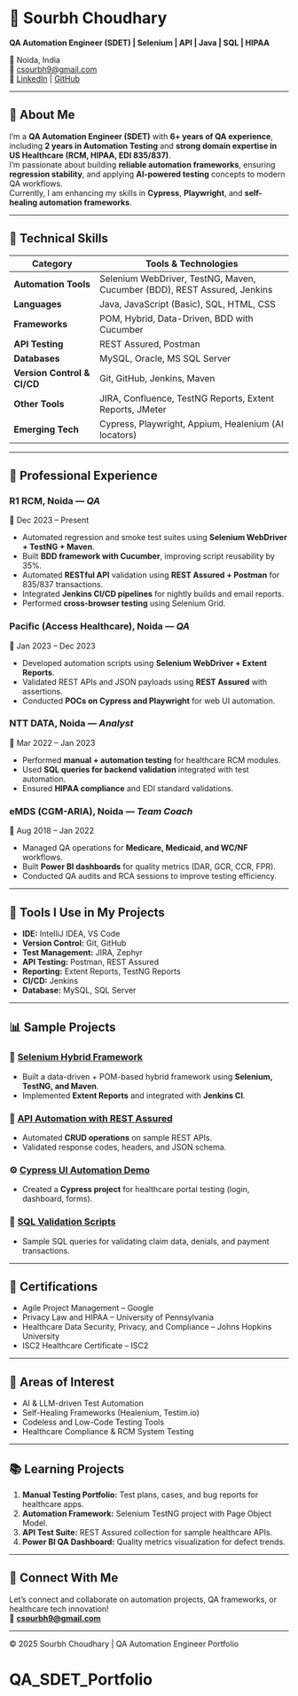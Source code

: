 # 💼 Sourbh Choudhary
**QA Automation Engineer (SDET) | Selenium | API | Java | SQL | HIPAA**

📍 Noida, India  
📧 csourbh9@gmail.com  
🔗 [LinkedIn](#) | [GitHub](#)

---

## 👋 About Me
I’m a **QA Automation Engineer (SDET)** with **6+ years of QA experience**, including **2 years in Automation Testing** and **strong domain expertise in US Healthcare (RCM, HIPAA, EDI 835/837)**.  
I’m passionate about building **reliable automation frameworks**, ensuring **regression stability**, and applying **AI-powered testing** concepts to modern QA workflows.  
Currently, I am enhancing my skills in **Cypress**, **Playwright**, and **self-healing automation frameworks**.

---

## 🧪 Technical Skills

| Category | Tools & Technologies |
|-----------|---------------------|
| **Automation Tools** | Selenium WebDriver, TestNG, Maven, Cucumber (BDD), REST Assured, Jenkins |
| **Languages** | Java, JavaScript (Basic), SQL, HTML, CSS |
| **Frameworks** | POM, Hybrid, Data-Driven, BDD with Cucumber |
| **API Testing** | REST Assured, Postman |
| **Databases** | MySQL, Oracle, MS SQL Server |
| **Version Control & CI/CD** | Git, GitHub, Jenkins, Maven |
| **Other Tools** | JIRA, Confluence, TestNG Reports, Extent Reports, JMeter |
| **Emerging Tech** | Cypress, Playwright, Appium, Healenium (AI locators) |

---

## 🏢 Professional Experience

### **R1 RCM, Noida** — *QA*  
📅 Dec 2023 – Present  
- Automated regression and smoke test suites using **Selenium WebDriver + TestNG + Maven**.  
- Built **BDD framework with Cucumber**, improving script reusability by 35%.  
- Automated **RESTful API** validation using **REST Assured + Postman** for 835/837 transactions.  
- Integrated **Jenkins CI/CD pipelines** for nightly builds and email reports.  
- Performed **cross-browser testing** using Selenium Grid.

### **Pacific (Access Healthcare), Noida** — *QA*  
📅 Jan 2023 – Dec 2023  
- Developed automation scripts using **Selenium WebDriver + Extent Reports**.  
- Validated REST APIs and JSON payloads using **REST Assured** with assertions.  
- Conducted **POCs on Cypress and Playwright** for web UI automation.

### **NTT DATA, Noida** — *Analyst*  
📅 Mar 2022 – Jan 2023  
- Performed **manual + automation testing** for healthcare RCM modules.  
- Used **SQL queries for backend validation** integrated with test automation.  
- Ensured **HIPAA compliance** and EDI standard validations.

### **eMDS (CGM-ARIA), Noida** — *Team Coach*  
📅 Aug 2018 – Jan 2022  
- Managed QA operations for **Medicare, Medicaid, and WC/NF** workflows.  
- Built **Power BI dashboards** for quality metrics (DAR, GCR, CCR, FPR).  
- Conducted QA audits and RCA sessions to improve testing efficiency.

---

## 🧰 Tools I Use in My Projects
- **IDE:** IntelliJ IDEA, VS Code  
- **Version Control:** Git, GitHub  
- **Test Management:** JIRA, Zephyr  
- **API Testing:** Postman, REST Assured  
- **Reporting:** Extent Reports, TestNG Reports  
- **CI/CD:** Jenkins  
- **Database:** MySQL, SQL Server  

---

## 📊 Sample Projects

### 🧱 [Selenium Hybrid Framework](#)
- Built a data-driven + POM-based hybrid framework using **Selenium, TestNG, and Maven**.  
- Implemented **Extent Reports** and integrated with **Jenkins CI**.  

### 🧾 [API Automation with REST Assured](#)
- Automated **CRUD operations** on sample REST APIs.  
- Validated response codes, headers, and JSON schema.  

### ⚙️ [Cypress UI Automation Demo](#)
- Created a **Cypress project** for healthcare portal testing (login, dashboard, forms).  

### 🧮 [SQL Validation Scripts](#)
- Sample SQL queries for validating claim data, denials, and payment transactions.

---

## 🧠 Certifications
- Agile Project Management – Google  
- Privacy Law and HIPAA – University of Pennsylvania  
- Healthcare Data Security, Privacy, and Compliance – Johns Hopkins University  
- ISC2 Healthcare Certificate – ISC2  

---

## 🚀 Areas of Interest
- AI & LLM-driven Test Automation  
- Self-Healing Frameworks (Healenium, Testim.io)  
- Codeless and Low-Code Testing Tools  
- Healthcare Compliance & RCM System Testing  

---

## 📚 Learning Projects
1. **Manual Testing Portfolio:** Test plans, cases, and bug reports for healthcare apps.  
2. **Automation Framework:** Selenium TestNG project with Page Object Model.  
3. **API Test Suite:** REST Assured collection for sample healthcare APIs.  
4. **Power BI QA Dashboard:** Quality metrics visualization for defect trends.  

---

## 💬 Connect With Me
Let’s connect and collaborate on automation projects, QA frameworks, or healthcare tech innovation!  
📧 **csourbh9@gmail.com**

---

© 2025 Sourbh Choudhary | QA Automation Engineer Portfolio
# QA_SDET_Portfolio
